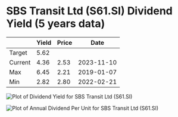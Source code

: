# SBS Transit Ltd (S61.SI) Dividend Yield (5 years data)

|     | Yield   | Price | Date       |
|-----|---------|-------|------------|
| Target | 5.62 |  |  |
| Current | 4.36 | 2.53  | 2023-11-10 |
| Max | 6.45 | 2.21  | 2019-01-07 |
| Min | 2.82 | 2.80  | 2022-02-21 |

![Plot of Dividend Yield for SBS Transit Ltd (S61.SI)](S61_div_5.png)

![Plot of Annual Dividend Per Unit for SBS Transit Ltd (S61.SI)](S61_yearly_dpu.png)
